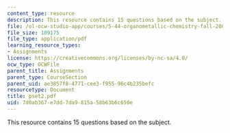 ```yaml
---
content_type: resource
description: This resource contains 15 questions based on the subject.
file: /ol-ocw-studio-app/courses/5-44-organometallic-chemistry-fall-2004/7d0ab367e7dd7da9815a58b63b6c650e_pset2.pdf
file_size: 109175
file_type: application/pdf
learning_resource_types:
- Assignments
license: https://creativecommons.org/licenses/by-nc-sa/4.0/
ocw_type: OCWFile
parent_title: Assignments
parent_type: CourseSection
parent_uid: ae3857f8-4771-cee3-f955-96c4b235befc
resourcetype: Document
title: pset2.pdf
uid: 7d0ab367-e7dd-7da9-815a-58b63b6c650e
---
```

This resource contains 15 questions based on the subject.